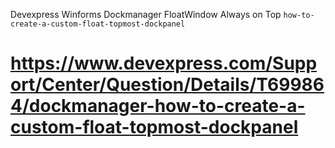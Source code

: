 Devexpress Winforms Dockmanager FloatWindow Always on Top `how-to-create-a-custom-float-topmost-dockpanel`

# https://www.devexpress.com/Support/Center/Question/Details/T699864/dockmanager-how-to-create-a-custom-float-topmost-dockpanel

